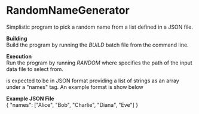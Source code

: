 # RandomNameGenerator
Simplistic program to pick a random name from a list defined in a JSON file.

**Building**<br>
Build the program by running the _BUILD_ batch file from the command line.

**Execution**<br>
Run the program by running _RANDOM <filename>_ where _<filename>_ specifies the path of the input data file to select from.

<filename> is expected to be in JSON format providing a list of strings as an array under a "names" tag. An example format is show below

**Example JSON File**<br>
{
    "names": ["Alice", "Bob", "Charlie", "Diana", "Eve"]
}
